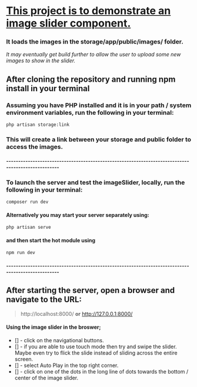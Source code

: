 # <ins> This project is to demonstrate an image slider component.</ins> 
### It loads the images in the storage/app/public/images/ folder.
*It may eventually get build further to allow the user to upload some new images to show in the slider.*

## After cloning the repository and running npm install in your terminal

### Assuming you have PHP installed and it is in your path / system environment variables, run the following in your terminal:
```
php artisan storage:link
```
### This will create a link between your storage and public folder to access the images.

#### --------------------------------------------------------------------------------------------------

### To launch the server and test the imageSlider, locally, run the following in your terminal: 
```
composer run dev
```
#### Alternatively you may start your server separately using: 
```
php artisan serve
```
#### and then start the hot module using
```
npm run dev
```
#### --------------------------------------------------------------------------------------------------

## After starting the server, open a browser and navigate to the URL: 
> http://localhost:8000/
**or**
> http://127.0.0.1:8000/

#### Using the image slider in the broswer;
- [] - click on the navigational buttons.
- [] - if you are able to use touch mode then try and swipe the slider. Maybe even try to flick the slide instead of sliding across the entire screen.
- [] - select Auto Play in the top right corner.
- [] - click on one of the dots in the long line of dots towards the bottom / center of the image slider.
